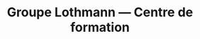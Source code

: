 ---
title: "Groupe Lothmann — Centre de formation"
url: /etaples/groupe-lothmann-centre-de-formation/
shop: coiffeur
---